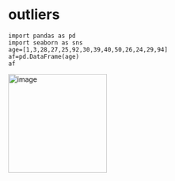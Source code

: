 # outliers
```
import pandas as pd
import seaborn as sns
age=[1,3,28,27,25,92,30,39,40,50,26,24,29,94]
af=pd.DataFrame(age)
af
```

<img width="199" alt="image" src="https://github.com/Jeevapriya14/outliers/assets/121003043/8f16c272-c5c8-4d99-87c5-67b2e8317f3b">
